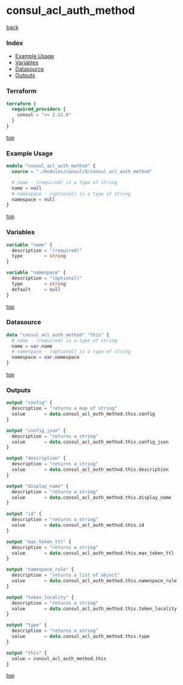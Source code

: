 # consul_acl_auth_method

[back](../consul.md)

### Index

- [Example Usage](#example-usage)
- [Variables](#variables)
- [Datasource](#datasource)
- [Outputs](#outputs)

### Terraform

```terraform
terraform {
  required_providers {
    consul = ">= 2.11.0"
  }
}
```

[top](#index)

### Example Usage

```terraform
module "consul_acl_auth_method" {
  source = "./modules/consul/d/consul_acl_auth_method"

  # name - (required) is a type of string
  name = null
  # namespace - (optional) is a type of string
  namespace = null
}
```

[top](#index)

### Variables

```terraform
variable "name" {
  description = "(required)"
  type        = string
}

variable "namespace" {
  description = "(optional)"
  type        = string
  default     = null
}
```

[top](#index)

### Datasource

```terraform
data "consul_acl_auth_method" "this" {
  # name - (required) is a type of string
  name = var.name
  # namespace - (optional) is a type of string
  namespace = var.namespace
}
```

[top](#index)

### Outputs

```terraform
output "config" {
  description = "returns a map of string"
  value       = data.consul_acl_auth_method.this.config
}

output "config_json" {
  description = "returns a string"
  value       = data.consul_acl_auth_method.this.config_json
}

output "description" {
  description = "returns a string"
  value       = data.consul_acl_auth_method.this.description
}

output "display_name" {
  description = "returns a string"
  value       = data.consul_acl_auth_method.this.display_name
}

output "id" {
  description = "returns a string"
  value       = data.consul_acl_auth_method.this.id
}

output "max_token_ttl" {
  description = "returns a string"
  value       = data.consul_acl_auth_method.this.max_token_ttl
}

output "namespace_rule" {
  description = "returns a list of object"
  value       = data.consul_acl_auth_method.this.namespace_rule
}

output "token_locality" {
  description = "returns a string"
  value       = data.consul_acl_auth_method.this.token_locality
}

output "type" {
  description = "returns a string"
  value       = data.consul_acl_auth_method.this.type
}

output "this" {
  value = consul_acl_auth_method.this
}
```

[top](#index)